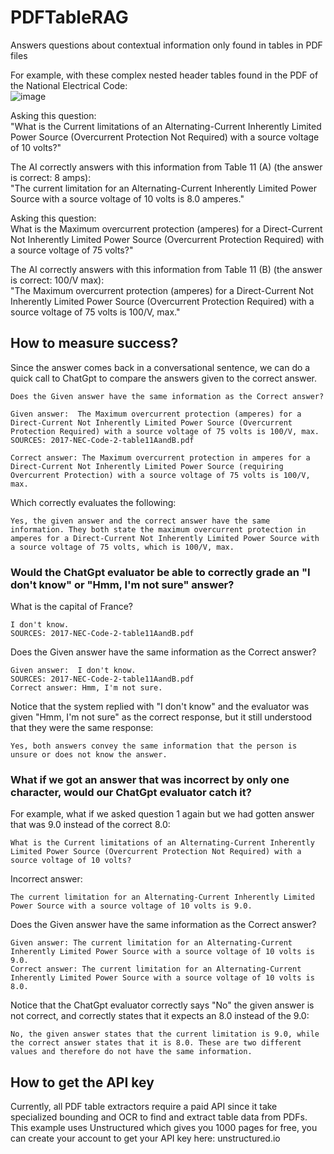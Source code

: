 # PDFTableRAG
Answers questions about contextual information only found in tables in PDF files

For example, with these complex nested header tables found in the PDF of the National Electrical Code:  
![image](https://github.com/rcorvus/PDFTableRAG/assets/5025458/cb02f88f-28fb-46a8-b31f-c4739b465dcf)

Asking this question:  
"What is the Current limitations of an Alternating-Current Inherently Limited Power Source (Overcurrent Protection Not Required) with a source voltage of 10 volts?"  

The AI correctly answers with this information from Table 11 (A) (the answer is correct: 8 amps):  
"The current limitation for an Alternating-Current Inherently Limited Power Source with a source voltage of 10 volts is 8.0 amperes."  

Asking this question:  
What is the Maximum overcurrent protection (amperes) for a Direct-Current Not Inherently Limited Power Source (Overcurrent Protection Required) with a source voltage of 75 volts?"  

The AI correctly answers with this information from Table 11 (B) (the answer is correct: 100/V max):  
"The Maximum overcurrent protection (amperes) for a Direct-Current Not Inherently Limited Power Source (Overcurrent Protection Required) with a source voltage of 75 volts is 100/V, max."  

## How to measure success?

Since the answer comes back in a conversational sentence, we can do a quick call to ChatGpt to compare the answers given to the correct answer.  

```
Does the Given answer have the same information as the Correct answer?  

Given answer:  The Maximum overcurrent protection (amperes) for a Direct-Current Not Inherently Limited Power Source (Overcurrent Protection Required) with a source voltage of 75 volts is 100/V, max.  
SOURCES: 2017-NEC-Code-2-table11AandB.pdf  

Correct answer: The Maximum overcurrent protection in amperes for a Direct-Current Not Inherently Limited Power Source (requiring Overcurrent Protection) with a source voltage of 75 volts is 100/V, max.  
```

Which correctly evaluates the following:  
```
Yes, the given answer and the correct answer have the same information. They both state the maximum overcurrent protection in amperes for a Direct-Current Not Inherently Limited Power Source with a source voltage of 75 volts, which is 100/V, max.  
```
### Would the ChatGpt evaluator be able to correctly grade an "I don't know" or "Hmm, I'm not sure" answer?

What is the capital of France?  
```
I don't know.  
SOURCES: 2017-NEC-Code-2-table11AandB.pdf
```

Does the Given answer have the same information as the Correct answer?  
```
Given answer:  I don't know.  
SOURCES: 2017-NEC-Code-2-table11AandB.pdf  
Correct answer: Hmm, I'm not sure.  
```

Notice that the system replied with "I don't know" and the evaluator was given "Hmm, I'm not sure" as the correct response, but it still understood that they were the same response:  
```
Yes, both answers convey the same information that the person is unsure or does not know the answer.
```

### What if we got an answer that was incorrect by only one character, would our ChatGpt evaluator catch it?

For example, what if we asked question 1 again but we had gotten answer that was 9.0 instead of the correct 8.0:  
```
What is the Current limitations of an Alternating-Current Inherently Limited Power Source (Overcurrent Protection Not Required) with a source voltage of 10 volts?
```
Incorrect answer:  
```
The current limitation for an Alternating-Current Inherently Limited Power Source with a source voltage of 10 volts is 9.0.
```  
 
Does the Given answer have the same information as the Correct answer?  
```
Given answer: The current limitation for an Alternating-Current Inherently Limited Power Source with a source voltage of 10 volts is 9.0.
Correct answer: The current limitation for an Alternating-Current Inherently Limited Power Source with a source voltage of 10 volts is 8.0.
```

Notice that the ChatGpt evaluator correctly says "No" the given answer is not correct, and correctly states that it expects an 8.0 instead of the 9.0:  
```
No, the given answer states that the current limitation is 9.0, while the correct answer states that it is 8.0. These are two different values and therefore do not have the same information.
```


## How to get the API key  
Currently, all PDF table extractors require a paid API since it take specialized bounding and OCR to find and extract table data from PDFs. This example uses Unstructured which gives you 1000 pages for free, you can create your account to get your API key here: unstructured.io  
